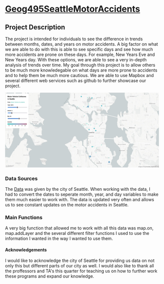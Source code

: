 # [Geog495SeattleMotorAccidents](https://derrickn-1720724.github.io/Geog495SeattleMotorAccidents/)

## Project Description

The project is intended for individuals to see the difference in trends between months, dates, and years on motor accidents. A big factor on what we are able to do with this is able to see specific days and see how much more accidents are prone on these days. For example, New Years Eve and New Years day. With these options, we are able to see a very in-depth analysis of trends over time. My goal through this project is to allow others to be much more knowledegable on what days are more prone to accidents and to help them be much more cautious. We are able to use Mapbox and several different web services such as github to further showcase our project. 

![App](img/model.jpg)

### Data Sources

The [Data](https://data-seattlecitygis.opendata.arcgis.com/datasets/SeattleCityGIS::collisions/about) was given by the city of Seattle. When working with the data, I had to convert the dates to seperate month, year, and day variables to make them much easier to work with. The data is updated very often and allows us to see constant updates on the motor accidents in Seattle. 

### Main Functions

A very big function that allowed me to work with all this data was map.on, map.addLayer and the several different filter functions I used to use the information I wanted in the way I wanted to use them. 

#### Acknowledgements 

I would like to acknowledge the city of Seattle for providing us data on not only this but different parts of our city as well. I would also like to thank all the proffessors and TA's this quarter for teaching us on how to further work these programs and expand our knowledge. 